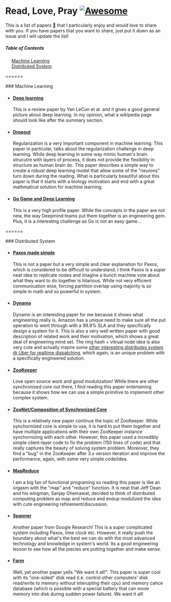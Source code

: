 # Read, Love, Pray  [![Awesome](https://cdn.rawgit.com/sindresorhus/awesome/d7305f38d29fed78fa85652e3a63e154dd8e8829/media/badge.svg)](https://github.com/sindresorhus/awesome)

This is a list of papers :bookmark_tabs: that I particularly enjoy and would love to share with you. If you have papers that you want to share, just put it down as an issue and I will update the list!

##### Table of Contents  
&nbsp;&nbsp;&nbsp;&nbsp;&nbsp;[Machine Learning](#machine-learning)  
&nbsp;&nbsp;&nbsp;&nbsp;&nbsp;[Distributed System](#distributed-system)  

======

<a name="machine-learning"/>
### Machine Learning

* #### [Deep learning](https://github.com/WesleyyC/Read-Love-Pray/blob/master/deep-learning.pdf)

  This is a review paper by Yan LeCun et al. and it gives a good general picture about deep learning. In my opinion, what a wikipedia page should look like after the summary section.
  
* #### [Dropout](https://github.com/WesleyyC/Read-Love-Pray/blob/master/dropout.pdf)

  Regularization is a very important component in machine learning. This paper in particular, talks about the regularization challenge in deep learning. While deep learning in some way mimic human's brain strucutre with layers of process, it does not provide the flexibility in structure as human brain do. This paper describes a simple way to create a robust deep learning model that allow some of the "neurons" turn down during the reading. What is particularly beautiful about this paper is that it starts with a biology motivation and end with a great mathmatical solution for machine learning.
  
* #### [Go Game and Deep Learning](https://github.com/WesleyyC/Read-Love-Pray/blob/master/mastering-the-game-of-Go-with-deep-neural-networks-and-tree-search.pdf)

  This is a very high profile paper. While the concepts in the paper are not new, the way Deepmind teams put them together is an engineering gem. Plus, it is a interesting challenge as Go is not an easy game...

======  

<a name="distributed-system"/>
### Distributed System

* #### [Paxos made simple](https://github.com/WesleyyC/Read-Love-Pray/blob/master/paxos.pdf)

  This is not a paper but a very simple and clear explanation for Paxos, which is considered to be difficult to understand. I think Paxos is a super neat idea to replicate nodes and imagine a bunch machine vote about what they want to do together is hilarious. While not very efficient communication wise, forcing partition overlap using majority is so simple in math and so powerful in system.
  
* #### [Dynamo](https://github.com/WesleyyC/Read-Love-Pray/blob/master/dynamo.pdf)

  Dynamo is an interesting paper for me because it shows what engineering really is. Amazon has a unique need to make sure all the put operation to went through with a 99.9% SLA and they specifically design a system for it. This is also a very well written paper with good description of related work and their motivation, which shows a great deal of engineering mind set. The ring hash + vitrual node idea is also very cute and actually inspire some [other interesting distributes system @ Uber for realtime dispatching](https://eng.uber.com/intro-to-ringpop/), which again, is an unique problem with a specifically engineered solution.
  
* #### [ZooKeeper](https://github.com/WesleyyC/Read-Love-Pray/blob/master/zookeeper.pdf)

  Love open source work and good modulization! While there are other synchronized core out there, I find reading this paper entertaining because it shows how we can use a simple primitive to implement other complex system.
  
* #### [ZooNet/Composition of Synchronized Core](https://github.com/WesleyyC/Read-Love-Pray/blob/master/modular-composition-of-coordination-services.pdf)

  This is a relatively new paper continue the topic of ZooKeeper. While synchornized core is simple to use, it is hard to put them together and have multiple applications with their own ZooKeeper instance synchornizing with each other. However, this paper used a incredibly simple client-layer code to fix the problem (150 lines of code) and that really captures the beauty of solving system problem. Moreover, they find a "bug" in the ZooKeeper after 3.x version iteration and improve the performance, again, with some very simple code/idea.
  
* #### [MapReduce](https://github.com/WesleyyC/Read-Love-Pray/blob/master/mapreduce.pdf)

  I am a big fan of functional programing so reading this paper is like an orgasm with the "map" and "reduce" function. It is neat that Jeff Dean and his wingman, Sanjay Ghemawat, decided to think of distributed computing problem as map and reduce and endup modulized the idea with cute engineering refinement/discussion.

* #### [Spanner](https://github.com/WesleyyC/Read-Love-Pray/blob/master/spanner.pdf)

  Another paper from Google Research! This is a super complicated system including Paxos, time clock etc. However, it really push the boundary about what's the best we can do with the most advanced technology and knowledge in system's world. Its a good engineering lesson to see how all the piecies are putting together and make sense.
  
* #### [Farm](https://github.com/WesleyyC/Read-Love-Pray/blob/master/farm.pdf)

  Well, yet another paper yells "We want it all!". This paper is super cool with its "one-sided" disk read (i.e. control other computers' disk read/write to memory without interupting their cpu) and memory cahce database (which is possible with a special battery that can move memory into disk during sudden power failure). We want it all!

  
